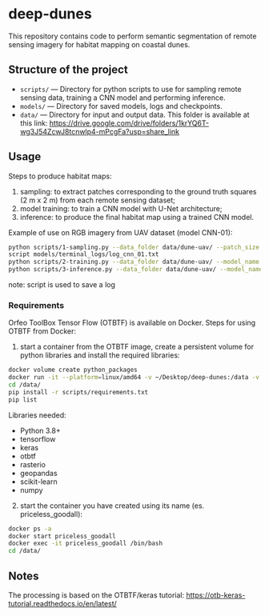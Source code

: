 # deep-dunes

This repository contains code to perform semantic segmentation of remote sensing imagery for habitat mapping on coastal dunes.

## Structure of the project

- `scripts/` — Directory for python scripts to use for sampling remote sensing data, training a CNN model and performing inference.
- `models/` — Directory for saved models, logs and checkpoints.
- `data/` — Directory for input and output data. This folder is available at this link: https://drive.google.com/drive/folders/1krYQ6T-wg3J54ZcwJ8tcnwlp4-mPcgFa?usp=share_link 

## Usage
Steps to produce habitat maps:
1) sampling: to extract patches corresponding to the ground truth squares (2 m x 2 m) from each remote sensing dataset;
2) model training: to train a CNN model with U-Net architecture;
3) inference: to produce the final habitat map using a trained CNN model.

Example of use on RGB imagery from UAV dataset (model CNN-01):
```bash
python scripts/1-sampling.py --data_folder data/dune-uav/ --patch_size 100
script models/terminal_logs/log_cnn_01.txt
python scripts/2-training.py --data_folder data/dune-uav/ --model_name cnn-01 --img_type rgb --class_nb 4 --epochs 50
python scripts/3-inference.py --data_folder data/dune-uav/ --model_name cnn-01 --img_type rgb --ext_fname box=3000:3000:5000:5000
```
note: script is used to save a log

### Requirements
Orfeo ToolBox Tensor Flow (OTBTF) is available on Docker. 
Steps for using OTBTF from Docker:
1) start a container from the OTBTF image, create a persistent volume for python libraries and install the required libraries:
```bash
docker volume create python_packages
docker run -it --platform=linux/amd64 -v ~/Desktop/deep-dunes:/data -v python_packages:/Users/emilpaf/Library/Python/3.9/lib/python/site-packages mdl4eo/otbtf:latest /bin/bash
cd /data/
pip install -r scripts/requirements.txt
pip list
```
Libraries needed:
- Python 3.8+
- tensorflow
- keras
- otbtf
- rasterio
- geopandas
- scikit-learn
- numpy

2) start the container you have created using its name (es. priceless_goodall):
```bash
docker ps -a
docker start priceless_goodall
docker exec -it priceless_goodall /bin/bash
cd /data/
```

## Notes
The processing is based on the OTBTF/keras tutorial: https://otb-keras-tutorial.readthedocs.io/en/latest/ 
